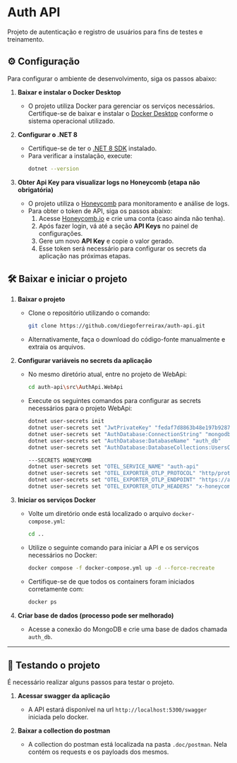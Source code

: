 # Auth API

Projeto de autenticação e registro de usuários para fins de testes e treinamento.

## ⚙️ Configuração

Para configurar o ambiente de desenvolvimento, siga os passos abaixo:

1. **Baixar e instalar o Docker Desktop**
   - O projeto utiliza Docker para gerenciar os serviços necessários. Certifique-se de baixar e instalar o [Docker Desktop](https://www.docker.com/products/docker-desktop/) conforme o sistema operacional utilizado.

2. **Configurar o .NET 8**
   - Certifique-se de ter o [.NET 8 SDK](https://dotnet.microsoft.com/en-us/download/dotnet/8.0) instalado.
   - Para verificar a instalação, execute:
     ```sh
     dotnet --version
     ```

3. **Obter Api Key para visualizar logs no Honeycomb (etapa não obrigatória)**   
   - O projeto utiliza o [Honeycomb](https://www.honeycomb.io/) para monitoramento e análise de logs.  
   - Para obter o token de API, siga os passos abaixo:  
     1. Acesse [Honeycomb.io](https://www.honeycomb.io/) e crie uma conta (caso ainda não tenha).  
     2. Após fazer login, vá até a seção **API Keys** no painel de configurações.  
     3. Gere um novo **API Key** e copie o valor gerado.  
     4. Esse token será necessário para configurar os secrets da aplicação nas próximas etapas.  


## 🛠️ Baixar e iniciar o projeto

1. **Baixar o projeto**
   - Clone o repositório utilizando o comando:
     ```sh
     git clone https://github.com/diegoferreirax/auth-api.git
     ```
   - Alternativamente, faça o download do código-fonte manualmente e extraia os arquivos.

2. **Configurar variáveis no secrets da aplicação**   
   - No mesmo diretório atual, entre no projeto de WebApi:
     ```sh
     cd auth-api\src\AuthApi.WebApi
     ```
   - Execute os seguintes comandos para configurar as secrets necessários para o projeto WebApi:
      ```sh
      dotnet user-secrets init
      dotnet user-secrets set "JwtPrivateKey" "fedaf7d8863b48e197b9287d492b708e"
      dotnet user-secrets set "AuthDatabase:ConnectionString" "mongodb://root:12345@auth_mongodb:27017"
      dotnet user-secrets set "AuthDatabase:DatabaseName" "auth_db"
      dotnet user-secrets set "AuthDatabase:DatabaseCollections:UsersCollection" "users"

      ---SECRETS HONEYCOMB
      dotnet user-secrets set "OTEL_SERVICE_NAME" "auth-api"
      dotnet user-secrets set "OTEL_EXPORTER_OTLP_PROTOCOL" "http/protobuf"
      dotnet user-secrets set "OTEL_EXPORTER_OTLP_ENDPOINT" "https://api.honeycomb.io"
      dotnet user-secrets set "OTEL_EXPORTER_OTLP_HEADERS" "x-honeycomb-team=SeuTokenDoHoneyComb"
      ```

4. **Iniciar os serviços Docker**
   - Volte um diretório onde está localizado o arquivo `docker-compose.yml`:
     ```sh
     cd ..
     ```
   - Utilize o seguinte comando para iniciar a API e os serviços necessários no Docker:
     ```sh
     docker compose -f docker-compose.yml up -d --force-recreate
     ```
   - Certifique-se de que todos os containers foram iniciados corretamente com:
     ```sh
     docker ps
     ```

5. **Criar base de dados (processo pode ser melhorado)**
   - Acesse a conexão do MongoDB e crie uma base de dados chamada `auth_db`.

---

## 🚧 Testando o projeto

É necessário realizar alguns passos para testar o projeto.

1. **Acessar swagger da aplicação**
   - A API estará disponível na url `http://localhost:5300/swagger` iniciada pelo docker.

2. **Baixar a collection do postman**
   - A collection do postman está localizada na pasta `.doc/postman`. Nela contém os requests e os payloads dos mesmos.
